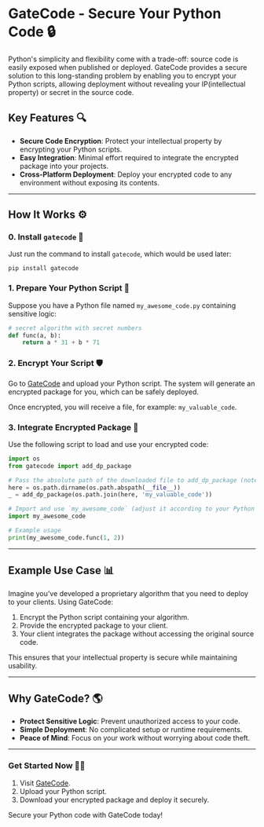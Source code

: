 # GateCode - Secure Your Python Code 🔒

Python's simplicity and flexibility come with a trade-off: source code is easily exposed when published or deployed. GateCode provides a secure solution to this long-standing problem by enabling you to encrypt your Python scripts, allowing deployment without revealing your IP(intellectual property) or secret in the source code.

## Key Features 🔍

- **Secure Code Encryption**: Protect your intellectual property by encrypting your Python scripts.
- **Easy Integration**: Minimal effort required to integrate the encrypted package into your projects.
- **Cross-Platform Deployment**: Deploy your encrypted code to any environment without exposing its contents.

---

## How It Works ⚙️

### 0. Install `gatecode` 🚀

Just run the command to install `gatecode`, which would be used later:

```
pip install gatecode
```

### 1. Prepare Your Python Script 🔧

Suppose you have a Python file named `my_awesome_code.py` containing sensitive logic:

```python
# secret algorithm with secret numbers
def func(a, b):
    return a * 31 + b * 71
```

### 2. Encrypt Your Script 🛡️

Go to [GateCode](https://www.gatecode.org) and upload your Python script. The system will generate an encrypted package for you, which can be safely deployed.

Once encrypted, you will receive a file, for example: `my_valuable_code`.

### 3. Integrate Encrypted Package 🔐

Use the following script to load and use your encrypted code:

```python
import os
from gatecode import add_dp_package

# Pass the absolute path of the downloaded file to add_dp_package (note: do not remove the underscore _)
here = os.path.dirname(os.path.abspath(__file__))
_ = add_dp_package(os.path.join(here, 'my_valuable_code'))

# Import and use `my_awesome_code` (adjust it according to your Python file's name) 
import my_awesome_code

# Example usage
print(my_awesome_code.func(1, 2))
```

---

## Example Use Case 📊

Imagine you’ve developed a proprietary algorithm that you need to deploy to your clients. Using GateCode:
1. Encrypt the Python script containing your algorithm.
2. Provide the encrypted package to your client.
3. Your client integrates the package without accessing the original source code.

This ensures that your intellectual property is secure while maintaining usability.

---

## Why GateCode? 🌎

- **Protect Sensitive Logic**: Prevent unauthorized access to your code.
- **Simple Deployment**: No complicated setup or runtime requirements.
- **Peace of Mind**: Focus on your work without worrying about code theft.

---

### Get Started Now 🏃‍♂️

1. Visit [GateCode](https://www.gatecode.org).
2. Upload your Python script.
3. Download your encrypted package and deploy it securely.

Secure your Python code with GateCode today!

